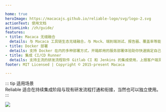 ```yaml
---

home: true	
heroImage: https://macacajs.github.io/reliable-logo/svg/logo-2.svg	
actionText: 使用文档	
actionLink: /zh/guide/	
features:	
- title: Macaca 无缝融合	
  details: 与 Macaca 工具链生态无缝融合，与 Mock、端到端测试、报告器、覆盖率等能力无缝结合，完成 pipeline 闭环。	
- title: Docker 部署	
  details: 支持 Docker 在内的多种部署方式，开箱即用的服务部署体验助你快速搞定自己的服务。	
- title: 集成 CI/CD Runner	
  details: 支持主流的研发流程软件 Gitlab CI 和 Jenkins 的集成使用，上报客户端灵活对接。	
footer: MIT Licensed | Copyright © 2015-present Macaca	

---	
```


::: tip 适用场景	
Reliable 适合在持续集成阶段与现有研发流程打通和衔接，当然也可以独立使用。	
:::	

![](https://wx3.sinaimg.cn/large/6d308bd9ly1fz3wii2wqsj21bh0u0qij.jpg)